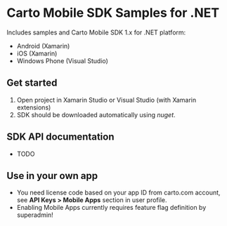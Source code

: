 # Carto Mobile SDK Samples for .NET

Includes samples and Carto Mobile SDK 1.x for .NET platform:
* Android (Xamarin)
* iOS (Xamarin)
* Windows Phone (Visual Studio)

## Get started
  1. Open project in Xamarin Studio or Visual Studio (with Xamarin extensions)
  1. SDK should be downloaded automatically using *nuget*.

## SDK API documentation
  * TODO

## Use in your own app
  * You need license code based on your app ID from carto.com account, see **API Keys > Mobile Apps** section in user profile. 
  * Enabling Mobile Apps currently requires feature flag definition by superadmin!
